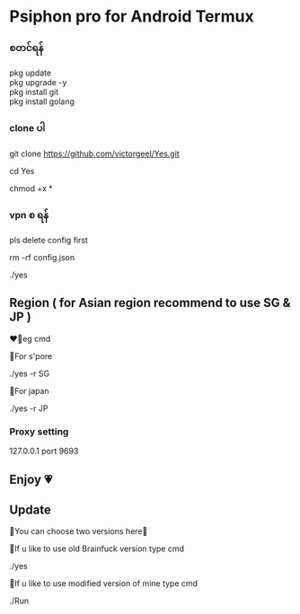 # Psiphon pro for Android Termux


### စတင်ရန်  

pkg update                                   
pkg upgrade -y                            
pkg install git                         
pkg install golang

### clone ပါ 

git clone https://github.com/victorgeel/Yes.git 

cd Yes                         

chmod +x *       

### vpn စ ရန် 

pls delete config first

rm -rf config.json

./yes

## Region ( for Asian region recommend to use SG & JP )

❤️‍🔥eg cmd

💟For s'pore

./yes -r SG

💟For japan

./yes -r JP

### Proxy setting

127.0.0.1
port 9693

## Enjoy 💗


## Update
💚You can choose two versions here💚

🍭If u like to use old Brainfuck version type cmd

./yes

🍭If u like to use modified version of mine type cmd

./Run


